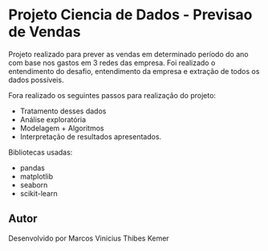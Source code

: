 # Projeto Ciencia de Dados - Previsao de Vendas

Projeto realizado para prever as vendas em determinado período do ano com base nos gastos em 3 redes das empresa.
Foi realizado o entendimento do desafio, entendimento da empresa e extração de todos os dados possíveis.

Fora realizado os seguintes passos para realização do projeto: 
 - Tratamento desses dados 
 - Análise exploratória
 - Modelagem + Algoritmos
 - Interpretação de resultados apresentados.

Bibliotecas usadas:
 - pandas
 - matplotlib
 - seaborn
 - scikit-learn


## Autor

Desenvolvido por Marcos Vinicius Thibes Kemer



